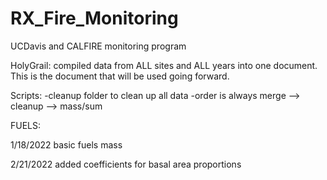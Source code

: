 # RX_Fire_Monitoring
UCDavis and CALFIRE monitoring program

HolyGrail: compiled data from ALL sites and ALL years into one document. This is the document that will be used going forward. 

Scripts:
-cleanup folder to clean up all data
-order is always merge --> cleanup --> mass/sum


FUELS:

1/18/2022
basic fuels mass

2/21/2022
added coefficients for basal area proportions 